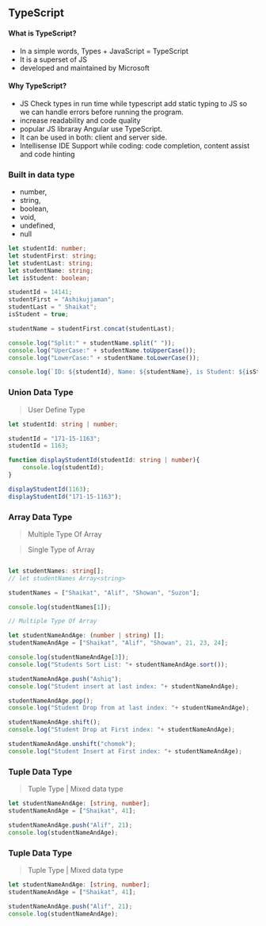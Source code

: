 ## TypeScript

#### What is TypeScript?

- In a simple words, Types + JavaScript = TypeScript
- It is a superset of JS
- developed and maintained by Microsoft

#### Why TypeScript?

- JS Check types in run time while typescript add static typing to JS so we can handle errors before running the program.
- increase readability and code quality
- popular JS libraray Angular use TypeScript.
- It can be used in both: client and server side.
- Intellisense IDE Support while coding: code completion, content assist and code hinting


### Built in data type
- number, 
- string,
- boolean, 
- void, 
- undefined, 
- null

```typescript
let studentId: number;
let studentFirst: string;
let studentLast: string;
let studentName: string;
let isStudent: boolean;

studentId = 14141;
studentFirst = "Ashikujjaman";
studentLast = " Shaikat";
isStudent = true;

studentName = studentFirst.concat(studentLast);

console.log("Split:" + studentName.split(" "));
console.log("UperCase:" + studentName.toUpperCase());
console.log("LowerCase:" + studentName.toLowerCase());

console.log(`ID: ${studentId}, Name: ${studentName}, is Student: ${isStudent}`);
```

### Union Data Type
> User Define Type 

```typeScript
let studentId: string | number;

studentId = "171-15-1163";
studentId = 1163;

function displayStudentId(studentId: string | number){
    console.log(studentId);
}

displayStudentId(1163);
displayStudentId("171-15-1163");
```

### Array Data Type
> Multiple Type Of Array

> Single Type of Array
```typeScript

let studentNames: string[];
// let studentNames Array<string>

studentNames = ["Shaikat", "Alif", "Showan", "Suzon"];

console.log(studentNames[1]);

// Multiple Type Of Array

let studentNameAndAge: (number | string) [];
studentNameAndAge = ["Shaikat", "Alif", "Showan", 21, 23, 24];

console.log(studentNameAndAge[3]);
console.log("Students Sort List: "+ studentNameAndAge.sort());

studentNameAndAge.push("Ashiq");
console.log("Student insert at last index: "+ studentNameAndAge);

studentNameAndAge.pop();
console.log("Student Drop from at last index: "+ studentNameAndAge);

studentNameAndAge.shift();
console.log("Student Drop at First index: "+ studentNameAndAge);

studentNameAndAge.unshift("chomok");
console.log("Student Insert at First index: "+ studentNameAndAge);
```

### Tuple Data Type
> Tuple Type | Mixed data type

```typeScript
let studentNameAndAge: [string, number];
studentNameAndAge = ["Shaikat", 41];

studentNameAndAge.push("Alif", 21);
console.log(studentNameAndAge);
```

### Tuple Data Type
> Tuple Type | Mixed data type

```typeScript
let studentNameAndAge: [string, number];
studentNameAndAge = ["Shaikat", 41];

studentNameAndAge.push("Alif", 21);
console.log(studentNameAndAge);
```
